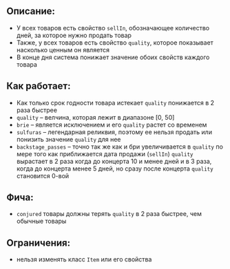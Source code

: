 ## Описание:
- У всех товаров есть свойство `sellIn`, обозначающее количество дней, за которое нужно продать товар
- Также, у всех товаров есть свойство `quality`, которое показывает насколько ценным он является
- В конце дня система понижает значение обоих свойств каждого товара

## Как работает:
- Как только срок годности товара истекает `quality` понижается в 2 раза быстрее
- `quality` – велчина, которая лежит в диапазоне [0, 50]
- `brie` – является исключением и его `quality` растет со временем
- `sulfuras` – легендарная реликвия, поэтому ее нельзя продать или понизить значение `quality` для нее
- `backstage_passes` – точно так же как и бри увеличивается в `quality` по мере того как приближается дата продажи (`sellIn`)
`quality` вырастает в 2 раза когда до концерта 10 и менее дней и в 3 раза, когда до концерта менее 5 дней, но сразу после концерта `quality` становится 0-вой

## Фича:
- `conjured` товары должны терять `quality` в 2 раза быстрее, чем обычные товары

## Ограничения:
- нельзя изменять класс `Item` или его свойства